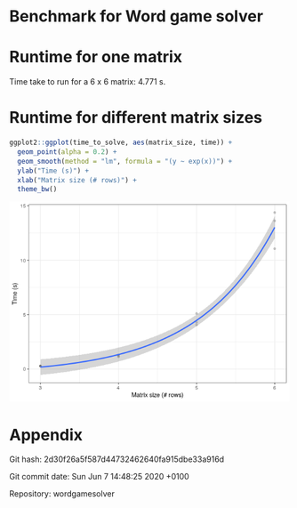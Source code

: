 Benchmark for Word game solver
================

# Runtime for one matrix

Time take to run for a 6 x 6 matrix: 4.771 s.

# Runtime for different matrix sizes

``` r
ggplot2::ggplot(time_to_solve, aes(matrix_size, time)) +
  geom_point(alpha = 0.2) +
  geom_smooth(method = "lm", formula = "(y ~ exp(x))") +
  ylab("Time (s)") +
  xlab("Matrix size (# rows)") +
  theme_bw()
```

![](run_analysis_time_benchmark_files/figure-gfm/unnamed-chunk-5-1.png)<!-- -->

# Appendix

Git hash: 2d30f26a5f587d44732462640fa915dbe33a916d

Git commit date: Sun Jun 7 14:48:25 2020 +0100

Repository: wordgamesolver
